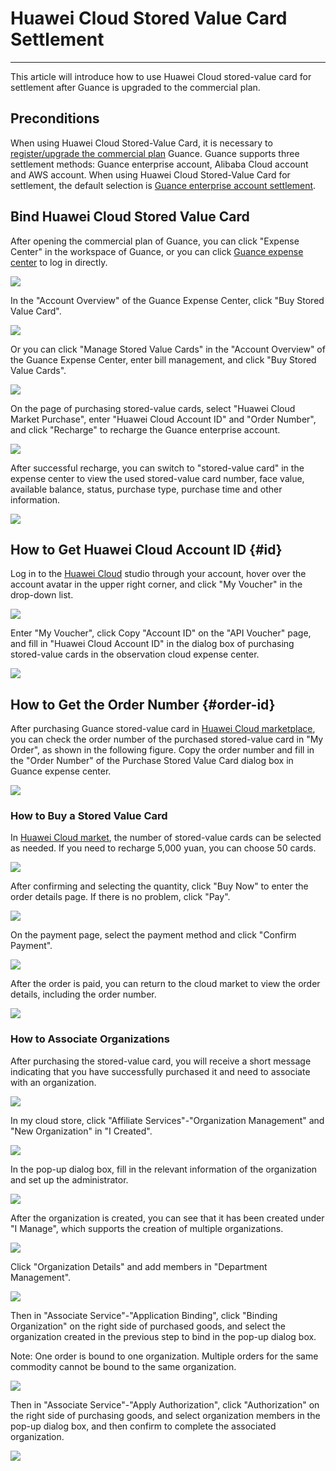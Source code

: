# Huawei Cloud Stored Value Card Settlement
---

This article will introduce how to use Huawei Cloud stored-value card for settlement after Guance is upgraded to the commercial plan.

## Preconditions

When using Huawei Cloud Stored-Value Card, it is necessary to [register/upgrade the commercial plan](../../billing/commercial-plan.md) Guance. Guance supports three settlement methods: Guance enterprise account, Alibaba Cloud account and AWS account. When using Huawei Cloud Stored-Value Card for settlement, the default selection is [Guance enterprise account settlement](enterprise-account.md).

## Bind Huawei Cloud Stored Value Card

After opening the commercial plan of Guance, you can click "Expense Center" in the workspace of Guance, or you can click [Guance expense center](https://boss.guance.com/) to log in directly.

![](../img/12.billing_1.png)

In the "Account Overview" of the Guance Expense Center, click "Buy Stored Value Card".

![](../img/1.huaweicloud_10.1.png)



Or you can click "Manage Stored Value Cards" in the "Account Overview" of the Guance Expense Center, enter bill management, and click "Buy Stored Value Cards".

![](../img/1.huaweicloud_10.3.png)

On the page of purchasing stored-value cards, select "Huawei Cloud Market Purchase", enter "Huawei Cloud Account ID" and "Order Number", and click "Recharge" to recharge the Guance enterprise account.

![](../img/1.huaweicloud_12.png)

After successful recharge, you can switch to "stored-value card" in the expense center to view the used stored-value card number, face value, available balance, status, purchase type, purchase time and other information.

![](../img/1.huaweicloud_10.3.png)



## How to Get Huawei Cloud Account ID {#id}

Log in to the [Huawei Cloud](https://www.huaweicloud.com) studio through your account, hover over the account avatar in the upper right corner, and click "My Voucher" in the drop-down list.

![](../img/1.huaweicloud_6.png)

Enter "My Voucher", click Copy "Account ID" on the "API Voucher" page, and fill in "Huawei Cloud Account ID" in the dialog box of purchasing stored-value cards in the observation cloud expense center.

![](../img/1.huaweicloud_8.png)



## How to Get the Order Number {#order-id}

After purchasing Guance stored-value card in [Huawei Cloud marketplace](https://marketplace.huaweicloud.com/contents/181f3d92-f40b-48d7-8ad5-420df0a682d2), you can check the order number of the purchased stored-value card in "My Order", as shown in the following figure. Copy the order number and fill in the "Order Number" of the Purchase Stored Value Card dialog box in Guance expense center.

![](../img/1.huaweicloud_5.png)



### How to Buy a Stored Value Card

In [Huawei Cloud market](https://marketplace.huaweicloud.com/contents/181f3d92-f40b-48d7-8ad5-420df0a682d2), the number of stored-value cards can be selected as needed. If you need to recharge 5,000 yuan, you can choose 50 cards.

![](../img/1.huaweicloud_1.png)



After confirming and selecting the quantity, click "Buy Now" to enter the order details page. If there is no problem, click "Pay".

![](../img/1.huaweicloud_2.png)

On the payment page, select the payment method and click "Confirm Payment".

![](../img/1.huaweicloud_3.png)

After the order is paid, you can return to the cloud market to view the order details, including the order number.

![](../img/1.huaweicloud_4.png)

### How to Associate Organizations

After purchasing the stored-value card, you will receive a short message indicating that you have successfully purchased it and need to associate with an organization.

![](../img/2.huaweicloud_1.png)

In my cloud store, click "Affiliate Services"-"Organization Management" and "New Organization" in "I Created".

![](../img/2.huaweicloud_2.1.png)



In the pop-up dialog box, fill in the relevant information of the organization and set up the administrator.

![](../img/2.huaweicloud_3.png)

After the organization is created, you can see that it has been created under "I Manage", which supports the creation of multiple organizations.

![](../img/2.huaweicloud_4.png)



Click "Organization Details" and add members in "Department Management".

![](../img/2.huaweicloud_5.png)



Then in "Associate Service"-"Application Binding", click "Binding Organization" on the right side of purchased goods, and select the organization created in the previous step to bind in the pop-up dialog box.

Note: One order is bound to one organization. Multiple orders for the same commodity cannot be bound to the same organization.

![](../img/2.huaweicloud_6.png)

Then in "Associate Service"-"Apply Authorization", click "Authorization" on the right side of purchasing goods, and select organization members in the pop-up dialog box, and then confirm to complete the associated organization.

![](../img/2.huaweicloud_11.png)

